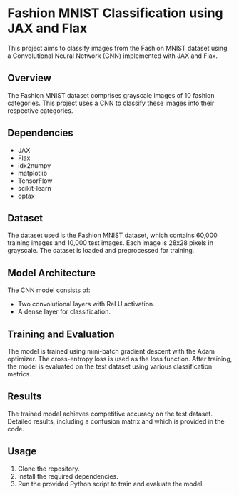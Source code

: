 

# Fashion MNIST Classification using JAX and Flax

This project aims to classify images from the Fashion MNIST dataset using a Convolutional Neural Network (CNN) implemented with JAX and Flax.


## Overview

The Fashion MNIST dataset comprises grayscale images of 10 fashion categories. This project uses a CNN to classify these images into their respective categories.

## Dependencies

- JAX
- Flax
- idx2numpy
- matplotlib
- TensorFlow
- scikit-learn
- optax

## Dataset

The dataset used is the Fashion MNIST dataset, which contains 60,000 training images and 10,000 test images. Each image is 28x28 pixels in grayscale. The dataset is loaded and preprocessed for training.

## Model Architecture

The CNN model consists of:
- Two convolutional layers with ReLU activation.
- A dense layer for classification.

## Training and Evaluation

The model is trained using mini-batch gradient descent with the Adam optimizer. The cross-entropy loss is used as the loss function. After training, the model is evaluated on the test dataset using various classification metrics.

## Results

The trained model achieves competitive accuracy on the test dataset. Detailed results, including a confusion matrix and which is provided in the code.

## Usage

1. Clone the repository.
2. Install the required dependencies.
3. Run the provided Python script to train and evaluate the model.


